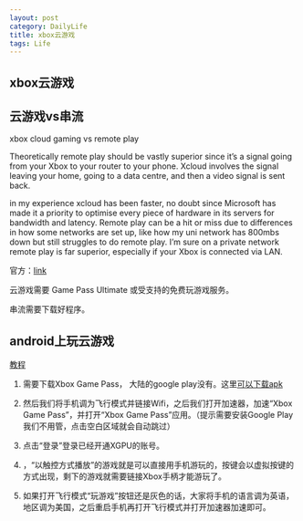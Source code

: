 ```yaml
---
layout: post
category: DailyLife
title: xbox云游戏
tags: Life
---
```


## xbox云游戏

## 云游戏vs串流

xbox cloud gaming vs remote play




Theoretically remote play should be vastly superior since it’s a signal going from your Xbox to your router to your phone. Xcloud involves the signal leaving your home, going to a data centre, and then a video signal is sent back.

in my experience xcloud has been faster, no doubt since Microsoft has made it a priority to optimise every piece of hardware in its servers for bandwidth and latency.
Remote play can be a hit or miss due to differences in how some networks are set up, like how my uni network has 800mbs down but still struggles to do remote play. I’m sure on a private network remote play is far superior, especially if your Xbox is connected via LAN.



官方：[link](https://support.xbox.com/zh-SG/help/games-apps/game-setup-and-play/how-to-play-on-mobile)



云游戏需要 Game Pass Ultimate 或受支持的免费玩游戏服务。

串流需要下载好程序。



## android上玩云游戏

[教程](https://zhuanlan.zhihu.com/p/462439735)



1. 需要下载Xbox Game Pass， 大陆的google play没有。这里[可以下载apk](https://xbox-game-pass.en.uptodown.com/android)

2. 然后我们将手机调为飞行模式并链接Wifi，之后我们打开加速器，加速“Xbox Game Pass”，并打开“Xbox Game Pass”应用。（提示需要安装Google Play我们不用管，点击空白区域就会自动跳过）
3. 点击“登录”登录已经开通XGPU的账号。
4. ，“以触控方式播放”的游戏就是可以直接用手机游玩的，按键会以虚拟按键的方式出现，剩下的游戏就需要链接Xbox手柄才能游玩了。
5. 如果打开飞行模式“玩游戏”按钮还是灰色的话，大家将手机的语言调为英语，地区调为美国，之后重启手机再打开飞行模式并打开加速器加速即可。

